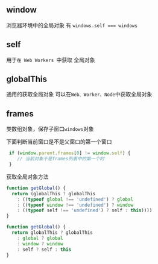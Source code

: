 ## window

浏览器环境中的全局对象 有 `windows.self === windows`

## self

用于`在 Web Workers `中获取 全局对象

## globalThis

通用的获取全局对象
可以在`Web、Worker、Node`中获取全局对象

## frames

类数组对象，保存子窗口`windows`对象

下面判断当前窗口是不是父窗口的第一个窗口
~~~js
 if (window.parent.frames[0] != window.self) {
    // 当前对象不是frames列表中的第一个时
 }
~~~

获取全局对象方法

~~~js
function getGlobal() {
  return (globalThis ? globalThis
    : ((typeof global !== 'undefined') ? global
    : ((typeof window !== 'undefined') ? window
    : ((typeof self !== 'undefined') ? self : this))))
}

function getGlobal() {
  return globalThis ? globalThis
    : global ? global
    : window ? window
    : self ? self : this
}
~~~
